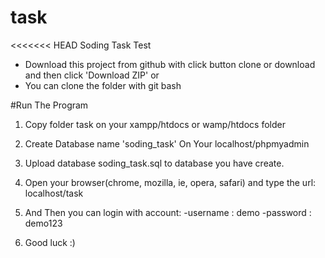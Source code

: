 # task
<<<<<<< HEAD
Soding Task Test
>>>>>>>

- Download this project from github with click button clone or download and then click 'Download ZIP' or
- You can clone the folder with git bash

#Run The Program
1. Copy folder task on your xampp/htdocs or wamp/htdocs folder
2. Create Database name 'soding_task' On Your localhost/phpmyadmin
3. Upload database soding_task.sql to database you have create.
4. Open your browser(chrome, mozilla, ie, opera, safari) and type the url: localhost/task
5. And Then you can login with account:
   -username : demo
   -password : demo123
   
6. Good luck :)
